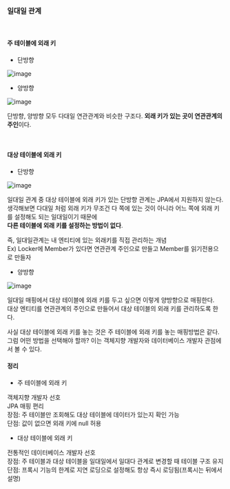 ### 일대일 관계

<br/>

#### 주 테이블에 외래 키

* 단방향

![image](https://user-images.githubusercontent.com/78454649/177097584-7138ab1c-a9f0-41d4-a887-6ef3b1701ef1.png)

* 양방향

![image](https://user-images.githubusercontent.com/78454649/177097655-3fa15720-33b9-4dcb-83a5-42490283732e.png)


단방향, 양방향 모두 다대일 연관관계와 비슷한 구조다. **외래 키가 있는 곳이 연관관계의 주인**이다.

<br/>

#### 대상 테이블에 외래 키

* 단방향

![image](https://user-images.githubusercontent.com/78454649/177097761-122ee3e7-2ba3-4a64-b523-4d5ec06654f8.png)

일대일 관계 중 대상 테이블에 외래 키가 있는 단방향 관계는 JPA에서 지원하지 않는다. <br/>
생각해보면 다대일 처럼 외래 키가 무조건 다 쪽에 있는 것이 아니라 어느 쪽에 외래 키를 설정해도 되는 일대일이기 때문에  <br/>
**다른 테이블에 외래 키를 설정하는 방법이 없다**.

즉, 일대일관계는 내 엔티티에 있는 외래키를 직접 관리하는 개념 <br/>
Ex) Locker에 Member가 있다면 연관관계 주인으로 만들고 Member를 읽기전용으로 만들자

* 양방향

![image](https://user-images.githubusercontent.com/78454649/177098178-1c42d890-2e7c-4841-bf85-4cd6ed347dfe.png)

일대일 매핑에서 대상 테이블에 외래 키를 두고 싶으면 이렇게 양방향으로 매핑한다. <br/>
대상 엔티티를 연관관계의 주인으로 만들어서 대상 테이블의 외래 키를 관리하도록 한다.

사실 대상 테이블에 외래 키를 놓는 것은 주 테이블에 외래 키를 놓는 매핑방법은 같다. <br/>
그럼 어떤 방법을 선택해야 할까? 이는 객체지향 개발자와  데이터베이스 개발자 관점에서 볼 수 있다.


#### 정리


* 주 테이블에 외래 키

객체지향 개발자 선호 <br/> 
JPA 매핑 편리 <br/>
장점: 주 테이블만 조회해도 대상 테이블에 데이터가 있는지 확인 가능 <br/>
단점: 값이 없으면 외래 키에 null 허용

 

* 대상 테이블에 외래 키

전통적인 데이터베이스 개발자 선호 <br/>
장점: 주 테이블과 대상 테이블을 일대일에서 일대다 관계로 변경할 때 테이블 구조 유지 <br/>
단점: 프록시 기능의 한계로 지연 로딩으로 설정해도 항상 즉시 로딩됨(프록시는 뒤에서 설명)






